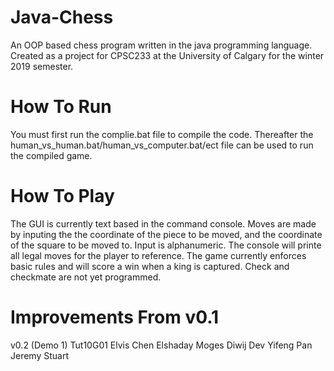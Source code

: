 # Java-Chess
An OOP based chess program written in the java programming language.  Created as a project for CPSC233 at the University of Calgary for the winter 2019 semester.

# How To Run
You must first run the complie.bat file to compile the code.  Thereafter the human_vs_human.bat/human_vs_computer.bat/ect file can be used to run the compiled game.

# How To Play
The GUI is currently text based in the command console.  Moves are made by inputing the the coordinate of the piece to be moved, and the coordinate of the square to be moved to.  Input is alphanumeric.  The console will printe all legal moves for the player to reference.  The game currently enforces basic rules and will score a win when a king is captured.  Check and checkmate are not yet programmed.  

# Improvements From v0.1


v0.2 (Demo 1)
Tut10G01
Elvis Chen
Elshaday Moges
Diwij Dev
Yifeng Pan
Jeremy Stuart

